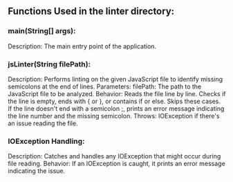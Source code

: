 ## Functions Used in the linter directory:

### main(String[] args):

Description: The main entry point of the application.

### jsLinter(String filePath):

Description: Performs linting on the given JavaScript file to identify missing semicolons at the end of lines.
Parameters:
filePath: The path to the JavaScript file to be analyzed.
Behavior:
Reads the file line by line.
Checks if the line is empty, ends with { or }, or contains if or else. Skips these cases.
If the line doesn't end with a semicolon ;, prints an error message indicating the line number and the missing semicolon.
Throws: IOException if there's an issue reading the file.

### IOException Handling:

Description: Catches and handles any IOException that might occur during file reading.
Behavior: If an IOException is caught, it prints an error message indicating the issue.